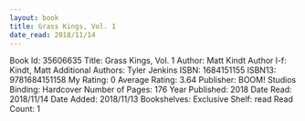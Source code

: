 ```yaml
---
layout: book
title: Grass Kings, Vol. 1
date_read: 2018/11/14
---
```


Book Id: 35606635
Title: Grass Kings, Vol. 1
Author: Matt Kindt
Author l-f: Kindt, Matt
Additional Authors: Tyler Jenkins
ISBN: 1684151155
ISBN13: 9781684151158
My Rating: 0
Average Rating: 3.64
Publisher: BOOM! Studios
Binding: Hardcover
Number of Pages: 176
Year Published: 2018
Date Read: 2018/11/14
Date Added: 2018/11/13
Bookshelves: 
Exclusive Shelf: read
Read Count: 1

